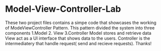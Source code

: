 # Model-View-Controller-Lab

These two project files contains a simpe code that showcases the working of ModeViewController Pattern.
This pattern divided the system into three components
1.Model    2. View   3.Controller
Model stores and retrieve data
View act as a UI interface that shows data to the users.
Controller is the intermediatery that handle request( send and recieve requests).
Thanks!
